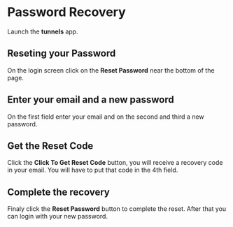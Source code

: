 # Password Recovery

Launch the **tunnels** app.

## Reseting your Password

On the login screen click on the **Reset Password** near the bottom of the page.

## Enter your email and a new password

On the first field enter your email and on the second and third a new password.

## Get the Reset Code

Click the **Click To Get Reset Code** button, you will receive a recovery code 
in your email. You will have to put that code in the 4th field.

## Complete the recovery

Finaly click the **Reset Password** button to complete the reset. After that you can login
with your new password.
